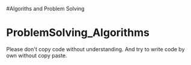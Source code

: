 #Algoriths and Problem Solving
# ProblemSolving_Algorithms
Please don't copy code without understanding. And try to write code by own without copy paste.
